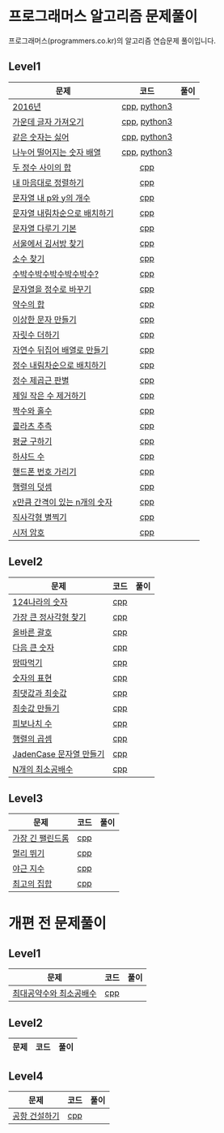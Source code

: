 # 프로그래머스 알고리즘 문제풀이
프로그래머스(programmers.co.kr)의 알고리즘 연습문제 풀이입니다.

## Level1
| 문제 | 코드 | 풀이 |
| ------------- |:-------------:| -----:|
| [2016년](https://programmers.co.kr/learn/courses/30/lessons/12901) | [cpp](cpp/level1_2016.cpp), [python3](python3/level1_2016.py) | |
| [가운데 글자 가져오기](https://programmers.co.kr/learn/courses/30/lessons/12903) | [cpp](cpp/level1_middle_character.cpp), [python3](python3/level1_middle_character.py) | |
| [같은 숫자는 싫어](https://programmers.co.kr/learn/courses/30/lessons/12906) | [cpp](cpp/level1_unique_number.cpp), [python3](python3/level1_unique_number.py) | |
| [나누어 떨어지는 숫자 배열](https://programmers.co.kr/learn/courses/30/lessons/12910) | [cpp](cpp/level1_divisible.cpp), [python3](python3/level1_divisible.py) | |
| [두 정수 사이의 합](https://programmers.co.kr/learn/courses/30/lessons/12912) | [cpp](cpp/level1_sum.cpp) | |
| [내 마음대로 정렬하기](https://programmers.co.kr/learn/courses/30/lessons/12915) | [cpp](cpp/level1_custom_sort.cpp) | |
| [문자열 내 p와 y의 개수](https://programmers.co.kr/learn/courses/30/lessons/12916) | [cpp](cpp/level1_p_and_y_count.cpp) | |
| [문자열 내림차순으로 배치하기](https://programmers.co.kr/learn/courses/30/lessons/12917) | [cpp](cpp/level1_character_desc.cpp) | |
| [문자열 다루기 기본](https://programmers.co.kr/learn/courses/30/lessons/12918) | [cpp](cpp/level1_string_control.cpp) | |
| [서울에서 김서방 찾기](https://programmers.co.kr/learn/courses/30/lessons/12919) | [cpp](cpp/level1_find_kim.cpp) | |
| [소수 찾기](https://programmers.co.kr/learn/courses/30/lessons/12921) | [cpp](cpp/level1_numOfPrime.cpp) | |
| [수박수박수박수박수박수?](https://programmers.co.kr/learn/courses/30/lessons/12922) | [cpp](cpp/level1_watermelon.cpp) | |
| [문자열을 정수로 바꾸기](https://programmers.co.kr/learn/courses/30/lessons/12925) | [cpp](cpp/level1_string_to_number.cpp) | |
| [약수의 합](https://programmers.co.kr/learn/courses/30/lessons/12928) | [cpp](cpp/level1_sum_divisor.cpp) | |
| [이상한 문자 만들기](https://programmers.co.kr/learn/courses/30/lessons/12930) | [cpp](cpp/level1_weird_string.cpp) | |
| [자릿수 더하기](https://programmers.co.kr/learn/courses/30/lessons/12931) | [cpp](cpp/level1_sum_digit.cpp) | |
| [자연수 뒤집어 배열로 만들기](https://programmers.co.kr/learn/courses/30/lessons/12932) | [cpp](cpp/level1_number_reverse.cpp) | |
| [정수 내림차순으로 배치하기](https://programmers.co.kr/learn/courses/30/lessons/12933) | [cpp](cpp/level1_number_desc.cpp) | |
| [정수 제곱근 판별](https://programmers.co.kr/learn/courses/30/lessons/12934) | [cpp](cpp/level1_checksquare_root.cpp) | |
| [제일 작은 수 제거하기](https://programmers.co.kr/learn/courses/30/lessons/12935) | [cpp](cpp/level1_find_min.cpp) | |
| [짝수와 홀수](https://programmers.co.kr/learn/courses/30/lessons/12937) | [cpp](cpp/level1_even_and_odd.cpp) | |
| [콜라츠 추측](https://programmers.co.kr/learn/courses/30/lessons/12943) | [cpp](cpp/level1_collatz.cpp) | |
| [평균 구하기](https://programmers.co.kr/learn/courses/30/lessons/12944) | [cpp](cpp/level1_average.cpp) | |
| [하샤드 수](https://programmers.co.kr/learn/courses/30/lessons/12947) | [cpp](cpp/level1_harshad.cpp) | |
| [핸드폰 번호 가리기](https://programmers.co.kr/learn/courses/30/lessons/12948) | [cpp](cpp/level1_number_blind.cpp) | |
| [행렬의 덧셈](https://programmers.co.kr/learn/courses/30/lessons/12950) | [cpp](cpp/level1_matrix_sum.cpp) | |
| [x만큼 간격이 있는 n개의 숫자](https://programmers.co.kr/learn/courses/30/lessons/12954) | [cpp](cpp/level1_distance_array.cpp) | |
| [직사각형 별찍기](https://programmers.co.kr/learn/courses/30/lessons/12969) | [cpp](cpp/level1_star_square.cpp) | |
| [시저 암호](https://programmers.co.kr/learn/courses/30/lessons/12926) | [cpp](cpp/level2_caesar.cpp) | |

## Level2
| 문제 | 코드 | 풀이 |
| ------------- |:-------------:| -----:|
| [124나라의 숫자](https://programmers.co.kr/learn/courses/30/lessons/12899) | [cpp](cpp/level3_124.cpp) | |
| [가장 큰 정사각형 찾기](https://programmers.co.kr/learn/courses/30/lessons/12905) | [cpp](cpp/level2_find_largest_square.cpp) | |
| [올바른 괄호](https://programmers.co.kr/learn/courses/30/lessons/12909) | [cpp](cpp/level1_brackets.cpp) | |
| [다음 큰 숫자](https://programmers.co.kr/learn/courses/30/lessons/12911) | [cpp](cpp/level2_next_big_number.cpp) | |
| [땅따먹기](https://programmers.co.kr/learn/courses/30/lessons/12913) | [cpp](cpp/level2_hopscotch.cpp) | |
| [숫자의 표현](https://programmers.co.kr/learn/courses/30/lessons/12924) | [cpp](cpp/level2_expressions.cpp) | |
| [최댓값과 최솟값](https://programmers.co.kr/learn/courses/30/lessons/12939) | [cpp](cpp/level1_max_and_min.cpp) | |
| [최솟값 만들기](https://programmers.co.kr/learn/challenge_codes/179) | [cpp](cpp/level2_getMinSum.cpp) | |
| [피보나치 수](https://programmers.co.kr/learn/courses/30/lessons/12945) | [cpp](cpp/level1_fibonacci.cpp) | |
| [행렬의 곱셈](https://programmers.co.kr/learn/courses/30/lessons/12949) | [cpp](cpp/level1_productMatrix.cpp) | |
| [JadenCase 문자열 만들기](https://programmers.co.kr/learn/courses/30/lessons/12951) | [cpp](cpp/level1_jaden_case.cpp) | |
| [N개의 최소공배수](https://programmers.co.kr/learn/courses/30/lessons/12953) | [cpp](cpp/level2_nlcm.cpp) | |

## Level3
| 문제 | 코드 | 풀이 |
| ------------- |:-------------:| -----:|
| [가장 긴 팰린드롬](https://programmers.co.kr/learn/courses/30/lessons/12904) | [cpp](cpp/level3_longest_palindrome.cpp) | |
| [멀리 뛰기](https://programmers.co.kr/learn/courses/30/lessons/12914) | [cpp](cpp/level2_jump_case.cpp) | |
| [야근 지수](https://programmers.co.kr/learn/courses/30/lessons/12927) | [cpp](cpp/level2_no_overtime.cpp) | |
| [최고의 집합](https://programmers.co.kr/learn/courses/30/lessons/12938) | [cpp](cpp/level2_best_set.cpp) | |

# 개편 전 문제풀이
## Level1
| 문제 | 코드 | 풀이 |
| ------------- |:-------------:| -----:|
| [최대공약수와 최소공배수](https://programmers.co.kr/learn/challenge_codes/149) | [cpp](cpp/level1_gcdlcm.cpp) | |


## Level2
| 문제 | 코드 | 풀이 |
| ------------- |:-------------:| -----:|

## Level4
| 문제 | 코드 | 풀이 |
| ------------- |:-------------:| -----:|
| [공항 건설하기](https://programmers.co.kr/learn/challenge_codes/183) | [cpp](cpp/level4_chooseCity.cpp) | |

